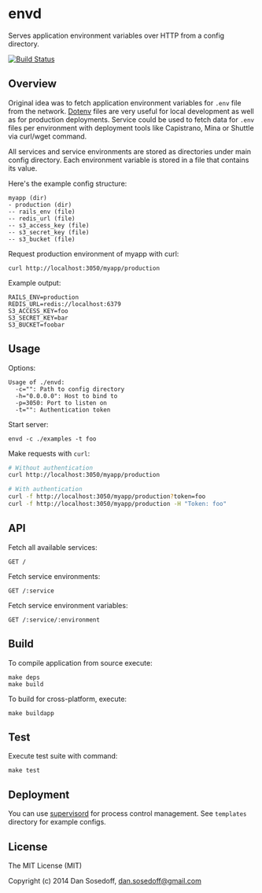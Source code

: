 # envd

Serves application environment variables over HTTP from a config directory.

[![Build Status](https://travis-ci.org/sosedoff/envd.svg?branch=master)](https://travis-ci.org/sosedoff/envd)

## Overview

Original idea was to fetch application environment variables for `.env` file from the network.
[Dotenv](https://github.com/bkeepers/dotenv) files are very useful for local development as 
well as for production deployments. Service could be used to fetch data for `.env` files 
per environment with deployment tools like Capistrano, Mina or Shuttle via curl/wget command.

All services and service environments are stored as directories under main config directory. 
Each environment variable is stored in a file that contains its value.

Here's the example config structure:

```
myapp (dir)
- production (dir)
-- rails_env (file)
-- redis_url (file)
-- s3_access_key (file)
-- s3_secret_key (file)
-- s3_bucket (file)
```

Request production environment of myapp with curl:

```
curl http://localhost:3050/myapp/production
```

Example output:

```
RAILS_ENV=production
REDIS_URL=redis://localhost:6379
S3_ACCESS_KEY=foo
S3_SECRET_KEY=bar
S3_BUCKET=foobar
```

## Usage

Options:

```
Usage of ./envd:
  -c="": Path to config directory
  -h="0.0.0.0": Host to bind to
  -p=3050: Port to listen on
  -t="": Authentication token
```

Start server:

```
envd -c ./examples -t foo
```

Make requests with `curl`:

``` bash
# Without authentication
curl http://localhost:3050/myapp/production

# With authentication
curl -f http://localhost:3050/myapp/production?token=foo
curl -f http://localhost:3050/myapp/production -H "Token: foo"
```

## API

Fetch all available services:

```
GET /
```

Fetch service environments:

```
GET /:service
```

Fetch service environment variables:

```
GET /:service/:environment
```

## Build

To compile application from source execute:

```
make deps
make build
```

To build for cross-platform, execute:

```
make buildapp
```

## Test

Execute test suite with command:

```
make test
```

## Deployment

You can use [supervisord](http://supervisord.org/) for process control management.
See `templates` directory for example configs.

## License

The MIT License (MIT)

Copyright (c) 2014 Dan Sosedoff, <dan.sosedoff@gmail.com>
